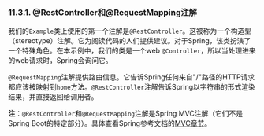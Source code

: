 
### 11.3.1. @RestController和@RequestMapping注解

我们的`Example`类上使用的第一个注解是`@RestController`。这被称为一个构造型（stereotype）注解。它为阅读代码的人们提供建议。对于Spring，该类扮演了一个特殊角色。在本示例中，我们的类是一个web `@Controller`，所以当处理进来的web请求时，Spring会询问它。

`@RequestMapping`注解提供路由信息。它告诉Spring任何来自"/"路径的HTTP请求都应该被映射到`home`方法。`@RestController`注解告诉Spring以字符串的形式渲染结果，并直接返回给调用者。

**注**：`@RestController`和`@RequestMapping`注解是Spring MVC注解（它们不是Spring Boot的特定部分）。具体查看Spring参考文档的[MVC章节](http://docs.spring.io/spring/docs/4.1.5.RELEASE/spring-framework-reference/htmlsingle#mvc)。
